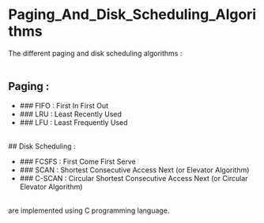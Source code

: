 # Paging_And_Disk_Scheduling_Algorithms
The different paging and disk scheduling algorithms : 
<br><br>
## Paging : 
<ul>
  <li>
    ### FIFO : 
    First In First Out
  </li>
  <li>
    ### LRU : 
    Least Recently Used
  </li>
  <li>
    ### LFU : 
    Least Frequently Used
  </li>
</ul>
<br>
## Disk Scheduling : 
<ul>
  <li>
    ### FCSFS : 
    First Come First Serve
  </li>
  <li>
    ### SCAN : 
    Shortest Consecutive Access Next (or Elevator Algorithm)
  </li>
  <li>
    ### C-SCAN : 
    Circular Shortest Consecutive Access Next (or Circular Elevator Algorithm)
  </li>
</ul>
<br>
are implemented using C programming language.
